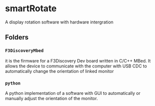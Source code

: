 # smartRotate
 A display rotation software with hardware intergration



## Folders

### ```F3DiscoveryMbed```

it is the firmware for a F3Discovery Dev board written in C/C++ MBed. It allows the device to communicate with the computer with USB CDC to automatically change the orientation of linked monitor

### ```python```

A python implementation of a software with GUI to automatically or manually adjust the orientation of the monitor.

